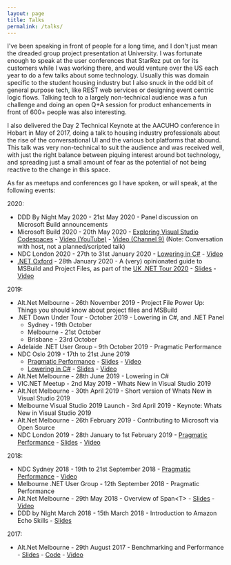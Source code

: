 ```yaml
---
layout: page
title: Talks
permalink: /talks/
---
```


I've been speaking in front of people for a long time, and I don't just mean the dreaded group project presentation at University. I was fortunate enough to speak at the user conferences that StarRez put on for its customers while I was working there, and would venture over the US each year to do a few talks about some technology. Usually this was domain specific to the student housing industry but I also snuck in the odd bit of general purpose tech, like REST web services or designing event centric logic flows. Talking tech to a largely non-technical audience was a fun challenge and doing an open Q+A session for product enhancements in front of 600+ people was also interesting.

I also delivered the Day 2 Technical Keynote at the AACUHO conference in Hobart in May of 2017, doing a talk to housing industry professionals about the rise of the conversational UI and the various bot platforms that abound. This talk was very non-technical to suit the audience and was received well, with just the right balance between piquing interest around bot technology, and spreading just a small amount of fear as the potential of not being reactive to the change in this space.

As far as meetups and conferences go I have spoken, or will speak, at the following events:

2020:

* DDD By Night May 2020 - 21st May 2020 - Panel discussion on Microsoft Build announcements
* Microsoft Build 2020 - 20th May 2020 - [Exploring Visual Studio Codespaces](https://mybuild.microsoft.com/sessions/2d1c0f59-0c9b-467b-9bff-71bdb0956171) - [Video (YouTube)](https://www.youtube.com/watch?v=4cVZdTN6vqE) - [Video (Channel 9)](https://channel9.msdn.com/Events/Build/2020/BDL119) (Note: Conversation with host, not a planned/scripted talk)
* NDC London 2020 - 27th to 31st January 2020 - [Lowering in C#](https://ndc-london.com/talk/lowering-in-c-whats-really-going-on-in-your-code/) - [Video](https://www.youtube.com/watch?v=pxDczZYe6F8)
* [.NET Oxford](https://www.meetup.com/dotnetoxford/events/267776292/) - 28th January 2020 - A (very) opinionated guide to MSBuild and Project Files, as part of the [UK .NET Tour 2020](https://dotnettour.github.io/UKTour2020/) - [Slides](https://www.slideshare.net/DavidWengier/a-very-opinionated-guide-to-msbuild-and-project-files) - [Video](https://www.youtube.com/watch?v=5HEbsyU5E1g)

2019:

* Alt.Net Melbourne - 26th November 2019 - Project File Power Up: Things you should know about project files and MSBuild
* .NET Down Under Tour - October 2019 - Lowering in C#, and .NET Panel
  * Sydney - 19th October
  * Melbourne - 21st October
  * Brisbane - 23rd October
* Adelaide .NET User Group - 9th October 2019 - Pragmatic Performance
* NDC Oslo 2019 - 17th to 21st June 2019
  * [Pragmatic Performance](https://ndcoslo.com/talk/pragmatic-performance-when-to-care-about-perf-and-what-to-do-about-it/) - [Slides](https://www.slideshare.net/DavidWengier/pragmatic-performance-from-ndc-oslo-2019) - [Video](https://www.youtube.com/watch?v=24qazsRnc40)
  * [Lowering in C#](https://ndcoslo.com/talk/lowering-in-c-whats-really-going-on-in-your-code/) - [Slides](https://www.slideshare.net/DavidWengier/lowering-in-c-what-really-happens-with-your-code-from-ndc-oslo-2019) - [Video](https://www.youtube.com/watch?v=gc1AxbNybvw)
* Alt.Net Melbourne - 28th June 2019 - Lowering in C#
* VIC.NET Meetup - 2nd May 2019 - Whats New in Visual Studio 2019
* Alt.Net Melbourne - 30th April 2019 - Short version of Whats New in Visual Studio 2019
* Melbourne Visual Studio 2019 Launch - 3rd April 2019 - Keynote: Whats New in Visual Studio 2019
* Alt.Net Melbourne - 26th February 2019 - Contributing to Microsoft via Open Source
* NDC London 2019 - 28th January to 1st February 2019 - [Pragmatic Performance](https://ndc-london.com/talk/pragmatic-performance-when-to-care-about-perf-and-what-to-do-about-it/) - [Slides](https://www.slideshare.net/DavidWengier/pragmatic-performance-from-ndc-london-2019) - [Video](https://www.youtube.com/watch?v=EBe0k7na1FQ)

2018:

* NDC Sydney 2018 - 19th to 21st September 2018 - [Pragmatic Performance](https://ndcsydney.com/talk/pragmatic-performance-when-to-care-about-perf-and-what-to-do-about-it/) - [Video](https://www.youtube.com/watch?v=rBwsrLFBg5Y)
* Melbourne .NET User Group - 12th September 2018 - Pragmatic Performance
* Alt.Net Melbourne - 29th May 2018 - Overview of Span&lt;T&gt; - [Slides](https://www.slideshare.net/DavidWengier/a-brief-overview-of-spant) - [Video](https://www.youtube.com/watch?v=byvoPD15CXs)
* DDD by Night March 2018 - 15th March 2018 - Introduction to Amazon Echo Skills - [Slides](https://www.slideshare.net/DavidWengier/introduction-to-amazon-echo-skills)

2017:

* Alt.Net Melbourne - 29th August 2017 - Benchmarking and Performance - [Slides](https://www.slideshare.net/DavidWengier/performance-and-benchmarking-79247400) - [Code](https://github.com/davidwengier/Benchmark) - [Video](https://www.youtube.com/watch?v=S8zhGaT6vv8)
